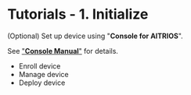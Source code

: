 # Tutorials - 1. Initialize

(Optional) Set up device using "**Console for AITRIOS**".

See ["**Console Manual**"](https://developer.aitrios.sony-semicon.com/en/documents/console-user-manual) for details.

- Enroll device
- Manage device
- Deploy device
